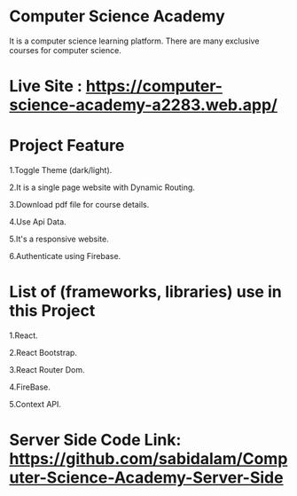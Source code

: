 # Computer Science Academy
It is a computer science learning platform. There are many exclusive courses for computer science.

# Live Site : https://computer-science-academy-a2283.web.app/

# Project Feature

1.Toggle Theme (dark/light).

2.It is a single page website with Dynamic Routing.

3.Download pdf file for course details.

4.Use Api Data.

5.It's a responsive website.

6.Authenticate using Firebase.

# List of (frameworks, libraries) use in this Project

1.React.

2.React Bootstrap.

3.React Router Dom.

4.FireBase.

5.Context API.

# Server Side Code Link: https://github.com/sabidalam/Computer-Science-Academy-Server-Side

